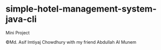 # simple-hotel-management-system-java-cli
Mini Project 

&copy;Md. Asif Imtiyaj Chowdhury with my friend Abdullah Al Munem
